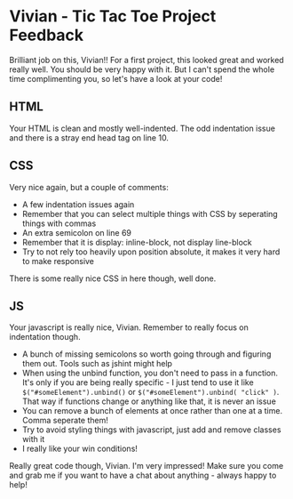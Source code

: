 # Vivian - Tic Tac Toe Project Feedback

Brilliant job on this, Vivian!!  For a first project, this looked great and worked really well. You should be very happy with it. But I can't spend the whole time complimenting you, so let's have a look at your code!

## HTML

Your HTML is clean and mostly well-indented.  The odd indentation issue and there is a stray end head tag on line 10.

## CSS

Very nice again, but a couple of comments:

- A few indentation issues again
- Remember that you can select multiple things with CSS by seperating things with commas
- An extra semicolon on line 69
- Remember that it is display: inline-block, not display line-block
- Try to not rely too heavily upon position absolute, it makes it very hard to make responsive

There is some really nice CSS in here though, well done.

## JS

Your javascript is really nice, Vivian. Remember to really focus on indentation though.

- A bunch of missing semicolons so worth going through and figuring them out. Tools such as jshint might help
- When using the unbind function, you don't need to pass in a function. It's only if you are being really specific - I just tend to use it like ` $("#someElement").unbind() ` or ` $("#someElement").unbind( "click" ) `.  That way if functions change or anything like that, it is never an issue
- You can remove a bunch of elements at once rather than one at a time. Comma seperate them!
- Try to avoid styling things with javascript, just add and remove classes with it
- I really like your win conditions!


Really great code though, Vivian.  I'm very impressed!  Make sure you come and grab me if you want to have a chat about anything - always happy to help!